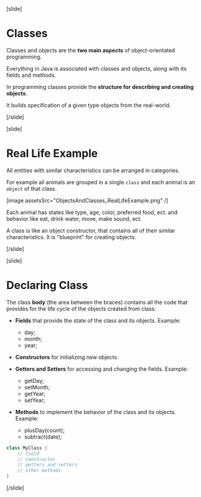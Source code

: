 [slide]
# Classes

Classes and objects are the **two main aspects** of object-orientated programming. 

Everything in Java is associated with classes and objects, along with its fields and methods.

In programming classes provide the **structure for describing and creating objects**. 

It builds specification of a given type objects from the real-world.


[/slide]

[slide]
# Real Life Example

All entities with similar characteristics can be arranged in categories.

For example all animals are grouped in a single `class` and each animal is an `object` of that class.

[image assetsSrc="ObjectsAndClasses_RealLifeExample.png" /]

Each animal has states like type, age, color, preferred food, ect. and behavior like eat, drink water, move, make sound, ect. 

A class is like an object constructor, that contains all of their similar characteristics. It is "blueprint" for creating objects.


[/slide]

[slide]
# Declaring Class

The class **body** (the area between the braces) contains all the code that provides for the life cycle of the objects created from class:
   - **Fields** that provide the state of the class and its objects. Example: 
     - day; 
     - month;
     - year;

   - **Constructors** for initializing new objects.

   - **Getters and Setters** for accessing and changing the fields. Example: 
     - getDay; 
     - setMonth;
     - getYear;
     - setYear;
   
   - **Methods** to implement the behavior of the class and its objects. Example: 
     - plusDay(count); 
     - subtract(date);


```java
class MyClass {
    // field
    // constructor
    // getters and setters
    // other methods
}
```

[/slide]